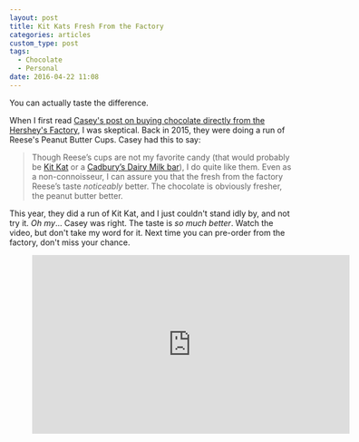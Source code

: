```yaml
---
layout: post
title: Kit Kats Fresh From the Factory
categories: articles
custom_type: post
tags:
  - Chocolate
  - Personal
date: 2016-04-22 11:08
---
```

You can actually taste the difference.

When I first read [Casey's post on buying chocolate directly from the Hershey's Factory](https://www.caseyliss.com/2015/9/24/its-reeses-time), I was skeptical. Back in 2015, they were doing a run of Reese's Peanut Butter Cups. Casey had this to say:

> Though Reese’s cups are not my favorite candy (that would probably be [Kit Kat](https://en.wikipedia.org/wiki/Kit_Kat) or a [Cadbury’s Dairy Milk bar](https://en.wikipedia.org/wiki/Cadbury_Dairy_Milk)), I do quite like them. Even as a non-connoisseur, I can assure you that the fresh from the factory Reese’s taste *noticeably* better. The chocolate is obviously fresher, the peanut butter better.

This year, they did a run of Kit Kat, and I just couldn't stand idly by, and not try it. *Oh my*… Casey was right. The taste is *so much better*. Watch the video, but don't take my word for it. Next time you can pre-order from the factory, don't miss your chance.

<figure class="iframe-container"><iframe width="560" height="315" src="https://www.youtube.com/embed/CCsF99zaGyM" frameborder="0" allowfullscreen></iframe></figure>

